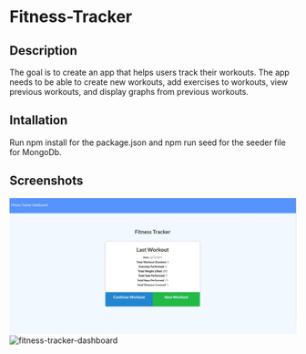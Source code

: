# Fitness-Tracker

## Description

The goal is to create an app that helps users track their workouts. The app needs to be able to create new workouts, add exercises to workouts, view previous workouts, and display graphs from previous workouts.

## Intallation 
Run npm install for the package.json and npm run seed for the seeder file for MongoDb.

## Screenshots
<img src="/public/images/FT-screenshot.jpg" alt=fitness-tracker-main>

<img src="/public/images/FT--dashboard-screenshot.jpg" alt=fitness-tracker-dashboard>



